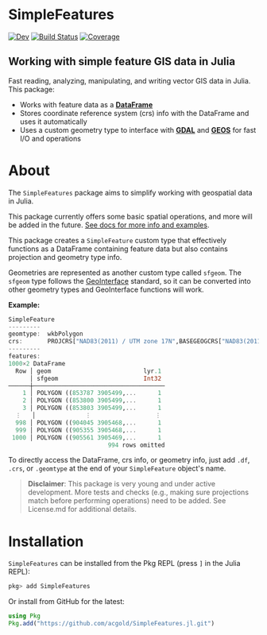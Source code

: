# SimpleFeatures

<!-- [![Stable](https://img.shields.io/badge/docs-stable-blue.svg)](https://acgold.github.io/SimpleFeatures.jl/stable/) -->
[![Dev](https://img.shields.io/badge/docs-dev-blue.svg)](https://acgold.github.io/SimpleFeatures.jl/dev/)
[![Build Status](https://github.com/acgold/SimpleFeatures.jl/actions/workflows/CI.yml/badge.svg?branch=main)](https://github.com/acgold/SimpleFeatures.jl/actions/workflows/CI.yml?query=branch%3Amain)
[![Coverage](https://codecov.io/gh/acgold/SimpleFeatures.jl/branch/main/graph/badge.svg)](https://codecov.io/gh/acgold/SimpleFeatures.jl)

## Working with simple feature GIS data in Julia 

Fast reading, analyzing, manipulating, and writing vector GIS data in Julia. This package:
- Works with feature data as a [**DataFrame**](https://dataframes.juliadata.org/stable/) 
- Stores coordinate reference system (crs) info with the DataFrame and uses it automatically
- Uses a custom geometry type to interface with [**GDAL**](https://gdal.org) and [**GEOS**](https://libgeos.org) for fast I/O and operations

# About

The `SimpleFeatures` package aims to simplify working with geospatial data in Julia. 

This package currently offers some basic spatial operations, and more will be added in the future. [See docs for more info and examples](https://acgold.github.io/SimpleFeatures.jl/dev/).

This package creates a `SimpleFeature` custom type that effectively functions as a DataFrame containing feature data but also contains projection and geometry type info. 

Geometries are represented as another custom type called `sfgeom`. The `sfgeom` type follows the [GeoInterface](https://juliageo.org/GeoInterface.jl/stable/) standard, so it can be converted into other geometry types and GeoInterface functions will work.

**Example:**

```julia
SimpleFeature
---------
geomtype:  wkbPolygon
crs:       PROJCRS["NAD83(2011) / UTM zone 17N",BASEGEOGCRS["NAD83(2011)",DATUM["NAD83 (National Spatial Refere..."
---------
features:  
1000×2 DataFrame
  Row │ geom                          lyr.1 
      │ sfgeom                        Int32 
──────┼─────────────────────────────────────
    1 │ POLYGON ((853787 3905499,...      1
    2 │ POLYGON ((853800 3905499,...      1
    3 │ POLYGON ((853803 3905499,...      1
  ⋮   │              ⋮                  ⋮
  998 │ POLYGON ((904045 3905468,...      1
  999 │ POLYGON ((905355 3905468,...      1
 1000 │ POLYGON ((905561 3905469,...      1
                            994 rows omitted
```


To directly access the DataFrame, crs info, or geometry info, just add `.df`, `.crs`, or `.geomtype` at the end of your `SimpleFeature` object's name.

> **Disclaimer**: This package is very young and under active development. More tests and checks (e.g., making sure projections match before performing operations) need to be added. See License.md for additional details. 

# Installation

`SimpleFeatures` can be installed from the Pkg REPL (press `]` in the Julia REPL):

```julia
pkg> add SimpleFeatures
```
Or install from GitHub for the latest:

```julia
using Pkg
Pkg.add("https://github.com/acgold/SimpleFeatures.jl.git")
```